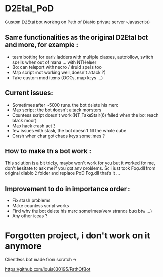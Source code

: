 # D2Etal_PoD
Custom D2Etal bot working on Path of Diablo private server (Javascript)

## Same functionalities as the original D2Etal bot and more, for example :
 - team botting for early ladders with multiple classes, autofollow, switch spells when out of mana ... with NTHelper
 - Bot can teleport with necro / druid spells too
 - Map script (not working well, doesn't attack ?)
 - Take custom mod items (OOCs, map keys ...)



## Current issues:
  - Sometimes after ~5000 runs, the bot delete his merc
  - Map script : the bot doesn't attack monsters
  - Countess script doesn't work (NT_TakeStair(6) failed when the bot reach black moor)
  - Map hack crash act 2
  - few issues with stash, the bot doesn't fill the whole cube
  - Crash when char got chaos keys sometimes ?
  
  
  
## How to make this bot work :
This solution is a bit tricky, maybe won't work for you but it worked for me, don't hesitate to ask me if you got any problems.
So i just took Fog.dll from original diablo 2 folder and replace PoD Fog.dll that's it ...


## Improvement to do in importance order :
 - Fix stash problems
 - Make countess script works
 - Find why the bot delete his merc sometimes(very strange bug btw ...)
 - Any other ideas ?


# Forgotten project, i don't work on it anymore

Clientless bot made from scratch ->

https://github.com/louis030195/PathOfBot